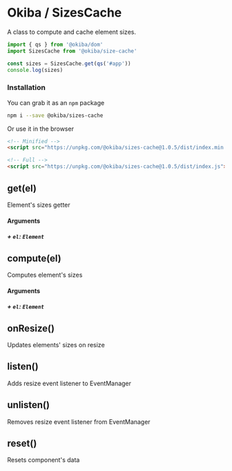 

# Okiba / SizesCache
A class to compute and cache element sizes.




```javascript
import { qs } from '@okiba/dom'
import SizesCache from '@okiba/size-cache'

const sizes = SizesCache.get(qs('#app'))
console.log(sizes)
```



### Installation

You can grab it as an `npm` package
```bash
npm i --save @okiba/sizes-cache
```

Or use it in the browser
```html
<!-- Minified -->
<script src="https://unpkg.com/@okiba/sizes-cache@1.0.5/dist/index.min.js"></script>

<!-- Full -->
<script src="https://unpkg.com/@okiba/sizes-cache@1.0.5/dist/index.js"></script>
```







## get(el)


Element's sizes getter







#### Arguments


##### + `el`: `Element`







## compute(el)


Computes element's sizes







#### Arguments


##### + `el`: `Element`







## onResize()


Updates elements' sizes on resize







## listen()


Adds resize event listener to EventManager







## unlisten()


Removes resize event listener from EventManager







## reset()


Resets component's data






